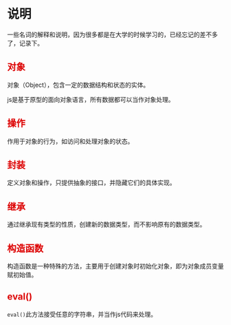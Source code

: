 # 说明

一些名词的解释和说明，因为很多都是在大学的时候学习的，已经忘记的差不多了，记录下。



## <font color="#dd0000">对象</font>

对象（Object），包含一定的数据结构和状态的实体。

js是基于原型的面向对象语言，所有数据都可以当作对象处理。

## <font color="#dd0000">操作</font>

作用于对象的行为，如访问和处理对象的状态。

## <font color="#dd0000">封装</font>

定义对象和操作，只提供抽象的接口，并隐藏它们的具体实现。

## <font color="#dd0000">继承</font>

通过继承现有类型的性质，创建新的数据类型，而不影响原有的数据类型。

## <font color="#dd0000">构造函数</font>

构造函数是一种特殊的方法，主要用于创建对象时初始化对象，即为对象成员变量赋初始值。

## <font color="#dd0000">eval()</font>

`eval()`此方法接受任意的字符串，并当作js代码来处理。




